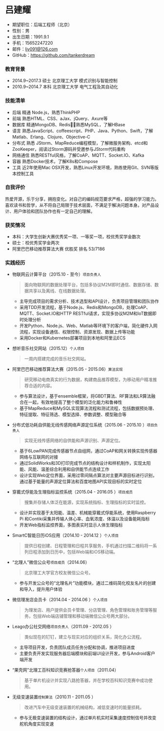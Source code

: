 # 吕建耀

- 期望职位：后端工程师（北京）
- 性别：男
- 出生日期：1991.9.1
- 手机：15652247220
- 邮件：ljy091@126.com
- GitHub：https://github.com/tankerdream

### 教育背景

- 2014.9~2017.3 硕士 北京理工大学 模式识别与智能控制
- 2010.9~2014.7 本科 北京理工大学 电气工程及其自动化

### 技能清单

- 后端 精通 Node.js，熟悉ThinkPHP
- 前端 熟悉HTML、CSS、aJax、jQuery、Axure等
- 数据库 精通MongoDB、Redis，熟悉MySQL，了解HBase
- 语言 熟悉JavaScript、coffeescript、PHP、Java、Python、Swift，了解Matlab、Erlang、Clojure、Objective-C
- 分布式 熟悉 JStorm、MapReduce编程模型，了解微服务架构、etcd和ZooKeeper，阅读过Storm源码并受邀参与JStorm代码重构
- 网络通信 熟悉RESTful风格，了解CoAP、MQTT、Socket.IO、Kafka
- 容器 熟悉Docker技术，了解K8s和Compose
- 工具 近2年使用Mac OSX开发，熟悉Linux开发环境，熟练使用Git、SVN等版本控制工具

### 自我评价

热爱开源，乐于分享，拥抱变化。对自己的编码规范要求严格，超强的学习能力。喜欢读书和哲学，从不将自己局限于技术层面，不满足于解决问题本身。对产品设计、用户体验和团队协作也有一定自己的理解。

### 获奖情况

- 本科：大学生创新大赛优秀奖一项、一等奖一项，校优秀奖学金数次
- 硕士：校优秀奖学金两次
- 阿里巴巴移动推荐算法大赛 优胜奖 排名 53/7186

### 实践经历

- 物联网云计算平台（2015.10 - 至今）`项目负责人`

  > 面向物联网的数据处理平台，包括多协议M2M即时通信、数据存储、数据共享以及离线、在线数据处理。

  - 主导完成项目的需求分析、技术选型和API设计，负责项目管理和团队协作
  - 采用TDD开发流程，基于Node.js、Redis和MongoDB，处理CoAP、MQTT、Socket.IO和HTTP RESTful请求，实现多协议M2M和IoT数据即时处理分析
  - 开发Python、Node.js、Web、Matlab等环境下的客户端，简化硬件入网流程，实现设备通信、权限控制、资源发现、数据上传等功能
  - 采用Docker和Kubernetes部署项目到本地和阿里云ECS


- 想听音乐社交网站（2015.12）`个人项目`

  > 一周内搭建完成的音乐社交网站。


- 阿里巴巴移动推荐算法大赛（2015.05 - 2015.06）`算法实现`

  > 研究移动电商真实的行为数据，构建商品推荐模型，为移动用户精准推荐合适的内容。

  - 参与算法设计，基于ensemble框架，将GBDT算法、RF算法和LR算法融合在一起，有效地提高了整个模型的泛化能力和鲁棒性
  - 基于MapReduce和MySQL实现算法流程和测试流程，包括数据预处理、特征提取、特征筛选、模型选择、参数调整、模型融合等


- 分布式低功耗自供能无线传感网络声源定位系统（2015.06 - 2015.10 ）`项目负责人`

  > 实现无线传感网络的自供能和声源识别、声源定位。

  - 基于6LowPAN完成传感器节点自组网，通过CoAP和网关转换实现传感器网络与互联网的对接
  - 通过SolidWorks和3D打印完成节点的结构设计和样机制作，实现太阳能、风能、温差综合利用和自供能节点连续工作
  - 设计实现Web定位界面，采用过零间隔点算法对主要声源目标进行识别，通过基于能量的声源定位算法和百度地图API实现目标的实时定位


- 穿戴式俘能及生理指标监控系统（2015.04 - 2016.05 ）`项目成员`

  > 搜集并存储人体泛在能源，实现系统指标、生理指标的实时监控。

  - 设计并实现基于太阳能、温差、机械能穿戴式俘能系统，使用Raspberry Pi 和Contiki采集并传输人体心率、血氧浓度、体温以及设备能耗指标
  - 开发Web指标监控界面，多图表实时显示人体生理指标

- SmartC智能日历iOS应用（2014.10 - 2014.12 ）`个人项目`

  > 提供日程创建、日程管理和日程共享服务，手机通过扫描二维码将一系列日程添加到日历中，包括Web端和iOS移动端。


- “北理人”微信公众号`项目成员`（2014.06）

  > 北京理工大学官方校友微信公众号。

  - 参与开发公众号的“北理名片”功能模块，通过二维码简化校友名片的创建和导入，提升用户体验


- 微信理发店会员卡（2014.04 - 2014.06 ）`个人项目`

  > 为理发店、用户提供会员卡管理、分店管理、角色管理和账务管理等服务，包括Web端店铺管理和移动端微信公众号两大部分。


- Leago办公社交网络`项目负责人`（2011.09 - 2012.05 ）

  > 类似现在的钉钉，建立与现实对应的组织关系，简化办公流程。

  - 主导项目开发，负责团队成员任务分配和协调，推进项目进度
  - 主要负责开发实现服务器后端模块和前端UI设计开发，参与Android客户端开发


- “果壳网”北理工百科知识竞赛抢答器`个人项目`（2011.04）

  > 基于单片机设计并实现八路抢答器，并在学校百科知识竞赛中成功使用。


- 无级变速装置`控制算法`（2010.11 - 2011.05 ）

  > 改进汽车中无级变速装置的机械结构，减低变速时的能量损耗。

  - 参与无极变速装置的结构设计，通过单片机实时采集速度控制信号并改变舵机角度实现变速

